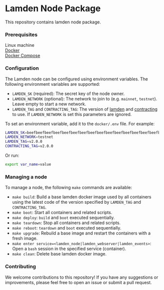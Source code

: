 # Lamden Node Package
This repository contains lamden node package.

### Prerequisites
Linux machine<br/>
[Docker](https://docs.docker.com/get-docker/)<br/>
[Docker Compose](https://docs.docker.com/compose/install/)

### Configuration
The Lamden node can be configured using environment variables. The following environment variables are supported:
- `LAMDEN_SK` (required): The secret key of the node owner.
- `LAMDEN_NETWORK` (optional): The network to join to (e.g. `mainnet`, `testnet`). Leave empty to start a new network.
- `LAMDEN_TAG` and `CONTRACTING_TAG`: The version of [lamden](https://github.com/Lamden/lamden) and [contracting](https://github.com/Lamden/contracting) to use. If `LAMDEN_NETWORK` is set this parameters are ignored.

To set an environment variable, add it to the `docker/.env` file. For example:
```bash
LAMDEN_SK=beefbeefbeefbeefbeefbeefbeefbeefbeefbeefbeefbeefbeefbeefbeefbeef
LAMDEN_NETWORK=testnet
LAMDEN_TAG=v2.0.0
CONTRACTING_TAG=v2.0.0
```
Or run:
```bash
export var_name=value
```

### Managing a node
To manage a node, the following `make` commands are available:
- `make build`: Build a base lamden docker image used by all containers using the latest code of the version specified by `LAMDEN_TAG` and `CONTRACTING_TAG`.
- `make boot`: Start all containers and related scripts.
- `make deploy`: `build` and `boot` executed sequentially.
- `make teardown`: Stop all containers and related scripts.
- `make reboot`: `teardown` and `boot` executed sequentially.
- `make upgrade`: Rebuild a base image and restart the containers with a fresh image.
- `make enter service=<lamden_node|lamden_webserver|lamden_events>`: Open a `bash` session in the specified service (container).
- `make clean`: Delete base lamden docker image.

### Contributing
We welcome contributions to this repository! If you have any suggestions or improvements, please feel free to open an issue or submit a pull request.
